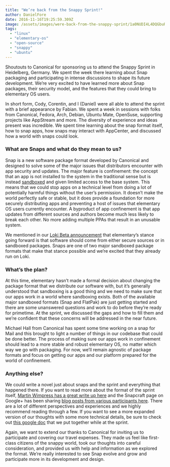 ```yaml
---
title: "We’re back from the Snappy Sprint!"
author: DanielFore
date: 2016-11-16T19:25:59.309Z
image: /assets/images/were-back-from-the-snappy-sprint/1a0NUDI4L4DQGbuRoSHBkqg.png
tags:
  - "linux"
  - "elementary-os"
  - "open-source"
  - "snappy"
  - "ubuntu"
---
```


Shoutouts to Canonical for sponsoring us to attend the Snappy Sprint in Heidelberg, Germany. We spent the week there learning about Snap packaging and participating in intense discussions to shape its future development. We’re very excited to have learned more about Snap packages, their security model, and the features that they could bring to elementary OS users.

In short form, Cody, Corentin, and I (Daniel) were all able to attend the sprint with a brief appearance by Fabian. We spent a week in sessions with folks from Canonical, Fedora, Arch, Debian, Ubuntu Mate, OpenSuse, supporting projects like AppStream and more. The diversity of experience and ideas present was incredible. We spent time learning about the snap format itself, how to snap apps, how snaps may interact with AppCenter, and discussed how a world with snaps could look.

### What are Snaps and what do they mean to us?

Snap is a new software package format developed by Canonical and designed to solve some of the major issues that distributors encounter with app security and updates. The major feature is confinement: the concept that an app is not installed to the system in the traditional sense but is instead [sandboxed](http://t.umblr.com/redirect?z=https%3A%2F%2Fen.wikipedia.org%2Fwiki%2FSandbox_%28computer_security%29&t=MmM1YzQ3OWZhMjNhYmQ4NGI1Mzk2N2U3YzFlYTc5NWU4MDE3ZmM0YixwRFNTQ3N2dQ%3D%3D&b=t%3AibgnuWZACL4bF6AGZWyLrg&m=0) and given limited access to the base system. This means that we could stop apps on a technical level from doing a lot of potentially harmful things without the user’s permission. It doesn’t make the world perfectly safe or stable, but it does provide a foundation for more securely distributing apps and preventing a host of issues that elementary OS users currently encounter. A byproduct of app confinement is that app updates from different sources and authors become much less likely to break each other. No more adding multiple PPAs that result in an unusable system.

We mentioned in our [Loki Beta announcement](http://blog.elementary.io/post/145881464631/loki-beta) that elementary’s stance going forward is that software should come from either secure sources or in sandboxed packages. Snaps are one of two major sandboxed package formats that make that stance possible and we’re excited that they already run on Loki.

### What’s the plan?

At this time, elementary hasn’t made a formal decision about changing the package format that we distribute our software with, but it’s generally understood that sandboxing is a good thing and we need to make sure that our apps work in a world where sandboxing exists. Both of the available major sandboxed formats (Snap and FlatPak) are just getting started and there are some unanswered questions and work to do before they’re ready for primetime. At the sprint, we discussed the gaps and how to fill them and we’re confident that these concerns will be addressed in the near future.

Michael Hall from Canonical has spent some time working on a snap for Mail and this brought to light a number of things in our codebase that could be done better. The process of making sure our apps work in confinement should lead to a more stable and robust elementary OS, no matter which way we go with packaging. For now, we’ll remain agnostic of package formats and focus on getting our apps and our platform prepared for the world of confinement.

### Anything else?

We could write a novel just about snaps and the sprint and everything that happened there. If you want to read more about the format of the sprint itself, [Martin Wimpress has a great write up here](https://plus.google.com/+MartinWimpress/posts/HKkAETn3Rkh) and the Snapcraft page on Google+ has been sharing [blog posts from various participants here](https://plus.google.com/+SnapcraftIo/posts). There are a lot of different perspectives and experiences and we highly recommend reading through a few. If you want to see a more expanded version of our thoughts with some more technical details, be sure to check out [this google doc](https://docs.google.com/document/d/18jeanyNyQI6jYJarGIFfU-8JpWln0SaD-QRDfEsDiEo) that we put together while at the sprint.

Again, we want to extend our thanks to Canonical for inviting us to participate and covering our travel expenses. They made us feel like first-class citizens of the snappy world, took our thoughts into careful consideration, and provided us with help and information as we explored the format. We’re really interested to see Snap evolve and grow and participate more in its development and design.